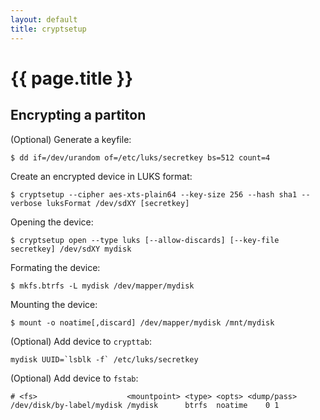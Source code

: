 ```yaml
---
layout: default
title: cryptsetup
---
```


# {{ page.title }}

Encrypting a partiton
---------------------

(Optional) Generate a keyfile:

    $ dd if=/dev/urandom of=/etc/luks/secretkey bs=512 count=4

Create an encrypted device in LUKS format:

    $ cryptsetup --cipher aes-xts-plain64 --key-size 256 --hash sha1 --verbose luksFormat /dev/sdXY [secretkey]

Opening the device:

    $ cryptsetup open --type luks [--allow-discards] [--key-file secretkey] /dev/sdXY mydisk

Formating the device:

    $ mkfs.btrfs -L mydisk /dev/mapper/mydisk

Mounting the device:

    $ mount -o noatime[,discard] /dev/mapper/mydisk /mnt/mydisk

(Optional) Add device to `crypttab`:

    mydisk UUID=`lsblk -f` /etc/luks/secretkey

(Optional) Add device to `fstab`:

    # <fs>                    <mountpoint> <type> <opts> <dump/pass>
    /dev/disk/by-label/mydisk /mydisk      btrfs  noatime    0 1


